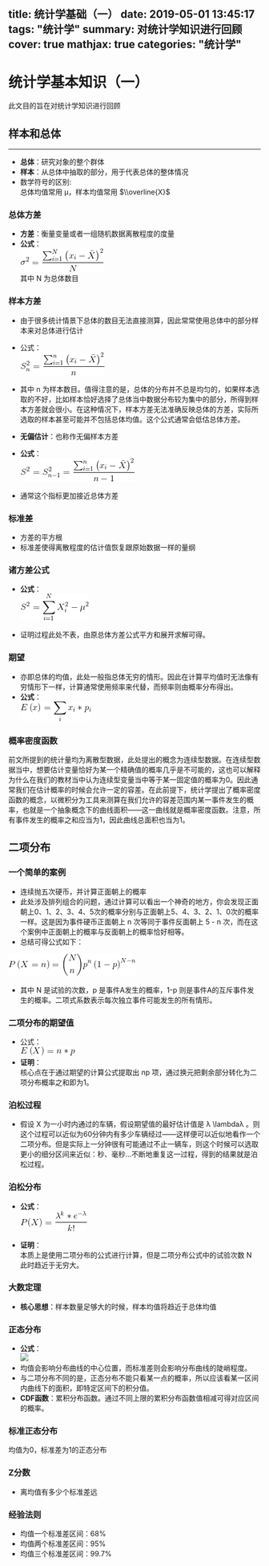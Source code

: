 title: 统计学基础（一）
date: 2019-05-01 13:45:17
tags: "统计学"
summary: 对统计学知识进行回顾
cover: true
mathjax: true
categories: "统计学"
---
# 统计学基本知识（一）

此文目的旨在对统计学知识进行回顾

## 样本和总体
-----------------------

*   **总体**：研究对象的整个群体
*   **样本**：从总体中抽取的部分，用于代表总体的整体情况
*   数学符号的区别:  
    总体均值常用 μ，样本均值常用 $\\overline{X}$

### [](#总体方差 "总体方差")总体方差

*   **方差**：衡量变量或者一组随机数据离散程度的度量
*   **公式**：  
    ![](统计学1/var.png)  
    其中 N 为总体数目

### [](#样本方差 "样本方差")样本方差

*   由于很多统计情景下总体的数目无法直接测算，因此常常使用总体中的部分样本来对总体进行估计
*   公式：  
    ![](统计学1/var1.png)
    
*   其中 n 为样本数目。值得注意的是，总体的分布并不总是均匀的，如果样本选取的不好，比如样本恰好选择了总体当中数据分布较为集中的部分，所得到样本方差就会很小。在这种情况下，样本方差无法准确反映总体的方差，实际所选取的样本甚至可能并不包括总体均值。这个公式通常会低估总体方差。
    
*   **无偏估计**：也称作无偏样本方差
*   **公式**：  
    ![](统计学1/var3.png)
*   通常这个指标更加接近总体方差

### [](#标准差 "标准差")标准差

*   方差的平方根
*   标准差使得离散程度的估计值恢复跟原始数据一样的量纲

### [](#诸方差公式 "诸方差公式")诸方差公式

*   **公式**：  
    ![](统计学1/varzhu.png)
    
*   证明过程此处不表，由原总体方差公式平方和展开求解可得。
    

### [](#期望 "期望")期望

*   亦即总体的均值，此处一般指总体无穷的情形。因此在计算平均值时无法像有穷情形下一样，计算通常使用频率来代替，而频率则由概率分布得出。
*   **公式**：  
    ![](统计学1/qiwang.png)

### [](#概率密度函数 "概率密度函数")概率密度函数

前文所提到的统计量均为离散型数据，此处提出的概念为连续型数据。在连续型数据当中，想要估计变量恰好为某一个精确值的概率几乎是不可能的，这也可以解释为什么在我们的教材当中认为连续型变量当中等于某一固定值的概率为0。因此通常我们在估计概率的时候会允许一定的容差。在此前提下，统计学提出了概率密度函数的概念，以微积分为工具来测算在我们允许的容差范围内某一事件发生的概率，也就是一个抽象概念下的曲线面积——这一曲线就是概率密度函数。注意，所有事件发生的概率之和应当为1，因此曲线总面积也当为1。

[](#二项分布 "二项分布")二项分布
--------------------

### [](#一个简单的案例 "一个简单的案例")一个简单的案例

*   连续抛五次硬币，并计算正面朝上的概率
*   此处涉及排列组合的问题，通过计算可以看出一个神奇的地方，你会发现正面朝上0、1、2、3、4、5次的概率分别与正面朝上5、4、3、2、1、0次的概率一样。这是因为事件硬币正面朝上 n 次等同于事件反面朝上 5 - n 次，而在这个案例中正面朝上的概率与反面朝上的概率恰好相等。
*   总结可得公式如下：

![](统计学1/erxiang.png)

*   其中 N 是试验的次数，p 是事件A发生的概率，1-p 则是事件A的互斥事件发生的概率。二项式系数表示每次独立事件可能发生的所有情形。

### [](#二项分布的期望值 "二项分布的期望值")二项分布的期望值

*   公式：  
    ![](统计学1/erxiangqiwang.png)
*   **证明**：  
    核心点在于通过期望的计算公式提取出 np 项，通过换元把剩余部分转化为二项分布概率之和即为1。

### [](#泊松过程 "泊松过程")泊松过程

*   假设 X 为一小时内通过的车辆，假设期望值的最好估计值是 λ \\lambdaλ 。则这个过程可以近似为60分钟内有多少车辆经过——这样便可以近似地看作一个二项分布。但是实际上一分钟很有可能通过不止一辆车，则这个时候可以选取更小的细分区间来近似：秒、毫秒…不断地重复这一过程，得到的结果就是泊松过程。

### [](#泊松分布 "泊松分布")泊松分布

*   **公式**：  
    ![](统计学1/posong.png)
    
*   **证明**：  
    本质上是使用二项分布的公式进行计算，但是二项分布公式中的试验次数 N 此时趋近于无穷大。
    

### [](#大数定理 "大数定理")大数定理

*   **核心思想**：样本数量足够大的时候，样本均值将趋近于总体均值

### [](#正态分布 "正态分布")正态分布

*   **公式**：  
    ![](/2019/05/05/tong-ji-xue-ji-chu-yi/zhengtai.png)
*   均值会影响分布曲线的中心位置，而标准差则会影响分布曲线的陡峭程度。
*   与二项分布不同的是，正态分布不能只看某一点的概率，所以应该看某一区间内曲线下的面积，即特定区间下的积分值。
*   **CDF函数**：累积分布函数。通过不同上限的累积分布函数值相减可得对应区间的概率。

### [](#标准正态分布 "标准正态分布")标准正态分布

均值为0，标准差为1的正态分布

### [](#Z分数 "Z分数")Z分数

*   离均值有多少个标准差远

### [](#经验法则 "经验法则")经验法则

*   均值一个标准差区间：68%
*   均值两个标准差区间：95%
*   均值三个标准差区间：99.7%
